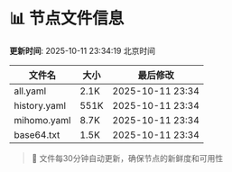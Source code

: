 # 📊 节点文件信息

**更新时间**: 2025-10-11 23:34:19 北京时间

| 文件名 | 大小 | 最后修改 |
|--------|------|----------|
| all.yaml | 2.1K | 2025-10-11 23:34 |
| history.yaml | 551K | 2025-10-11 23:34 |
| mihomo.yaml | 8.7K | 2025-10-11 23:34 |
| base64.txt | 1.5K | 2025-10-11 23:34 |

> 🔄 文件每30分钟自动更新，确保节点的新鲜度和可用性
